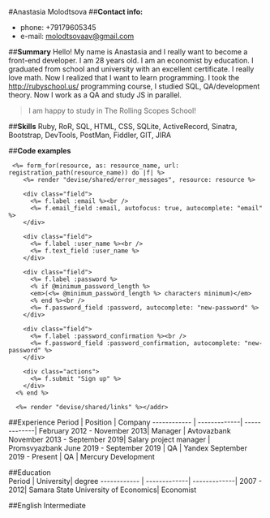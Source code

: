 #Anastasia Molodtsova
##**Contact info:**
* phone: +79179605345
* e-mail: molodtsovaav@gmail.com

##**Summary**
Hello! My name is Anastasia and I really want to become a front-end developer. I am 28 years old. I am an economist by education. 
 I graduated from school and university with an excellent certificate. I really love math. Now I realized that I want to learn programming. I took the http://rubyschool.us/ programming course, I studied SQL, QA/development theory. Now I work as a QA and study JS in parallel. 
 > I am happy to study in The Rolling Scopes School! 
 
##**Skills**
 Ruby, RoR, SQL, HTML, CSS, SQLite, ActiveRecord, Sinatra, Bootstrap, DevTools, PostMan, Fiddler, GIT, JIRA
                                                                                                       
##**Code examples**

     <%= form_for(resource, as: resource_name, url: registration_path(resource_name)) do |f| %>
        <%= render "devise/shared/error_messages", resource: resource %>
      
        <div class="field">
          <%= f.label :email %><br />
          <%= f.email_field :email, autofocus: true, autocomplete: "email" %>
        </div>
      
        <div class="field">
          <%= f.label :user_name %><br />
          <%= f.text_field :user_name %>
        </div>
      
        <div class="field">
          <%= f.label :password %>
          <% if @minimum_password_length %>
          <em>(<%= @minimum_password_length %> characters minimum)</em>
          <% end %><br />
          <%= f.password_field :password, autocomplete: "new-password" %>
        </div>
      
        <div class="field">
          <%= f.label :password_confirmation %><br />
          <%= f.password_field :password_confirmation, autocomplete: "new-password" %>
        </div>
      
        <div class="actions">
          <%= f.submit "Sign up" %>
        </div>
      <% end %>
      
      <%= render "devise/shared/links" %></addr>

##Experience
Period | Position | Company
------------ | -------------| -------------|
February 2012 - November 2013|       Manager | Avtovazbank
November 2013 - September 2019| Salary project manager | Promsvyazbank
June 2019 - September 2019 | QA | Yandex 
September 2019 - Present | QA | Mercury Development     

##Education     
Period | University| degree
------------ | -------------| -------------| 
2007 - 2012| Samara State University of Economics| Economist

##English
Intermediate  